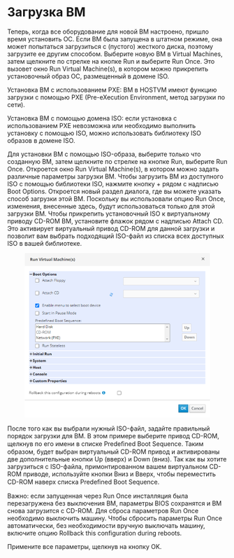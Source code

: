 # Загрузка ВМ

Теперь, когда все оборудование для новой ВМ настроено, пришло время установить ОС. Если ВМ была запущена в штатном режиме, она может попытаться загрузиться с (пустого) жесткого диска, поэтому загрузите ее другим способом. Выберите новую ВМ в Virtual Machines, затем щелкните по стрелке на кнопке Run и выберите Run Once. Это вызовет окно Run Virtual Machine(s), в котором можно прикрепить установочный образ ОС, размещенный в домене ISO.

Установка ВМ с использованием PXE: ВМ в HOSTVM имеют функцию загрузки с помощью PXE (Pre-eXecution Environment, метод загрузки по сети).

Установка ВМ с помощью домена ISO: если установка с использованием PXE невозможна или необходимо выполнить установку с помощью ISO, можно использовать библиотеку ISO образов в домене ISO.

Для установки ВМ с помощью ISO-образа, выберите только что созданную ВМ, затем щелкните по стрелке на кнопке Run, выберите Run Once. Откроется окно Run Virtual Machine(s), в котором можно задать различные параметры загрузки ВМ. Чтобы загрузить ВМ из доступного ISO с помощью библиотеки ISO, нажмите кнопку + рядом с надписью Boot Options. Откроется новый раздел диалога, где вы можете указать способ загрузки этой ВМ. Поскольку вы использовали опцию Run Once, изменения, внесенные здесь, будут использоваться только для этой загрузки ВМ. Чтобы прикрепить установочный ISO к виртуальному приводу CD-ROM ВМ, установите флажок рядом с надписью Attach CD. Это активирует виртуальный привод CD-ROM для данной загрузки и позволит вам выбрать подходящий ISO-файл из списка всех доступных ISO в вашей библиотеке.

<figure><img src="../../../../.gitbook/assets/28.png" alt=""><figcaption></figcaption></figure>

После того как вы выбрали нужный ISO-файл, задайте правильный порядок загрузки для ВМ. В этом примере выберите привод CD-ROM, щелкнув по его имени в списке Predeﬁned Boot Sequence. Таким образом, будет выбран виртуальный CD-ROM привод и активированы две дополнительные кнопки Up (вверх) и Down (вниз). Так как вы хотите загрузиться с ISO-файла, примонтированном вашем виртуальном CD-ROM приводе, используйте кнопки Вниз и Вверх, чтобы переместить CD-ROM наверх списка Predeﬁned Boot Sequence.

Важно: если запущенная через Run Once инсталляция была перезагружена без выключения ВМ, параметры BIOS сохранятся и ВМ снова загрузится с CD-ROM. Для сброса параметров Run Once необходимо выключить машину. Чтобы сбросить параметры Run Once автоматически, без необходимости вручную выключать машину, включите опцию Rollback this configuration during reboots.

Примените все параметры, щелкнув на кнопку OK.
